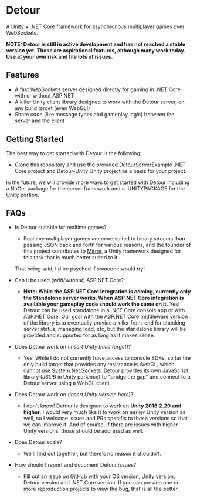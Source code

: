 # Detour

A Unity + .NET Core framework for asynchronous multiplayer games over WebSockets.

**NOTE: Detour is still in active development and has not reached a stable version yet. These are aspirational features, although many work today. Use at your own risk and file lots of issues.**

## Features

* A fast WebSockets server designed directly for gaming in .NET Core, with or without ASP.NET
* A killer Unity client library designed to work with the Detour server, on any build target (even WebGL!)
* Share code (like message types and gameplay logic) between the server and the client

## Getting Started

The best way to get started with Detour is the following:

* Clone this repository and use the provided DetourServerExample .NET Core project and Detour-Unity Unity project as a basis for your project.

In the future, we will provide more ways to get started with Detour including a NuGet package for the server framework and a .UNITYPACKAGE for the Unity portion.

## FAQs

* Is Detour suitable for realtime games?
  * Realtime multiplayer games are more suited to binary streams than passing JSON back and forth for various reasons, and the founder of this project contributes to [Mirror](https://github.com/vis2k/Mirror), a Unity framework designed for this task that is much better suited to it.
  
  That being said, I'd be psyched if someone would try!
* Can it be used (*with/without*) ASP.NET Core?
  * **Note: While the ASP.NET Core integration is coming, currently only the Standalone server works. When ASP.NET Core integration is available your gameplay code should work the same on it.** Yes! Detour can be used standalone in a .NET Core console app or with ASP.NET Core. Our goal with the ASP.NET Core middleware version of the library is to eventually provide a killer front-end for checking server status, managing load, etc, but the standalone library will be provided and supported for as long as it makes sense.
* Does Detour work on (*insert Unity build target*)?
  * Yes! While I do not currently have access to console SDKs, so far the only build target that provides any resistance is WebGL, which cannot use System.Net.Sockets. Detour provides its own JavaScript library (*JSLIB* in Unity parlance) to "bridge the gap" and connect to a Detour server using a WebGL client.
* Does Detour work on (*insert Unity version here*)?
  * I don't know! Detour is designed to work on **Unity 2018.2.20 and higher.** I would very much like it to work on earlier Unity version as well, so I welcome issues and PRs specific to those versions so that we can improve it. And of course, if there are issues with higher Unity versions, those should be addressd as well.
* Does Detour scale?
  * We'll find out together, but there's no reason it shouldn't.
* How should I report and document Detour issues?
  * Fill out an Issue on GitHub with your OS version, Unity version, Detour version and .NET Core version. If you can provide one or more reproduction projects to view the bug, that is all the better.
